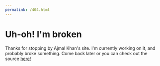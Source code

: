 ```yaml
---
permalink: /404.html
---
```


Uh-oh! I'm broken
====================

Thanks for stopping by Ajmal Khan's site. I'm currently working on it, and probably broke something. Come back later or you can check out the source [here!](https://github.com/ajrator/ajrator.github.io)
